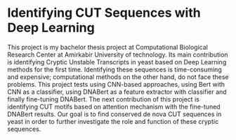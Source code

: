 # Identifying CUT Sequences with Deep Learning

This project is my bachelor thesis project at Computational Biological Research Center at Amirkabir University of technology. Its main contribution is identifying Cryptic Unstable Transcripts in yeast based on Deep Learning methods for the first time. Identifying these sequences is time-consuming and expensive; computational methods on the other hand, do not face these problems. This project tests using CNN-based approaches, using Bert with CNN as a classifier, using DNABert as a feature extractor with classifier and finally fine-tuning DNABert. The next contribution of this project is identifying CUT motifs based on attention mechanism with the fine-tuned DNABert results. Our goal is to find conserved de nova CUT sequences in yeast in order to further investigate the role and function of these cryptic sequences. 

